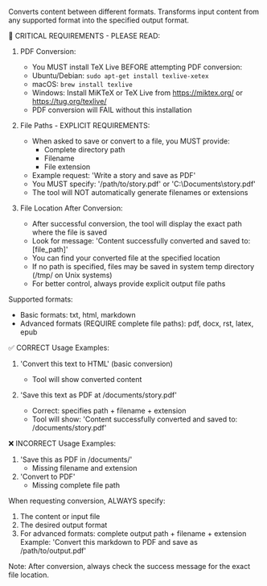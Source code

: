 Converts content between different formats. Transforms input content from any supported format into the specified output format.

🚨 CRITICAL REQUIREMENTS - PLEASE READ:
1. PDF Conversion:
   * You MUST install TeX Live BEFORE attempting PDF conversion:
   * Ubuntu/Debian: `sudo apt-get install texlive-xetex`
   * macOS: `brew install texlive`
   * Windows: Install MiKTeX or TeX Live from https://miktex.org/ or https://tug.org/texlive/
   * PDF conversion will FAIL without this installation

2. File Paths - EXPLICIT REQUIREMENTS:
   * When asked to save or convert to a file, you MUST provide:
     - Complete directory path
     - Filename
     - File extension
   * Example request: 'Write a story and save as PDF'
   * You MUST specify: '/path/to/story.pdf' or 'C:\Documents\story.pdf'
   * The tool will NOT automatically generate filenames or extensions

3. File Location After Conversion:
   * After successful conversion, the tool will display the exact path where the file is saved
   * Look for message: 'Content successfully converted and saved to: [file_path]'
   * You can find your converted file at the specified location
   * If no path is specified, files may be saved in system temp directory (/tmp/ on Unix systems)
   * For better control, always provide explicit output file paths

Supported formats:
- Basic formats: txt, html, markdown
- Advanced formats (REQUIRE complete file paths): pdf, docx, rst, latex, epub

✅ CORRECT Usage Examples:
1. 'Convert this text to HTML' (basic conversion)
   - Tool will show converted content

2. 'Save this text as PDF at /documents/story.pdf'
   - Correct: specifies path + filename + extension
   - Tool will show: 'Content successfully converted and saved to: /documents/story.pdf'

❌ INCORRECT Usage Examples:
1. 'Save this as PDF in /documents/'
   - Missing filename and extension
2. 'Convert to PDF'
   - Missing complete file path

When requesting conversion, ALWAYS specify:
1. The content or input file
2. The desired output format
3. For advanced formats: complete output path + filename + extension
Example: 'Convert this markdown to PDF and save as /path/to/output.pdf'

Note: After conversion, always check the success message for the exact file location.
